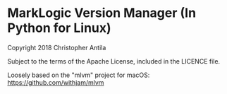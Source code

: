 # MarkLogic Version Manager (In Python for Linux)

Copyright 2018 Christopher Antila

Subject to the terms of the Apache License, included in the LICENCE file.

Loosely based on the "mlvm" project for macOS: https://github.com/withjam/mlvm
